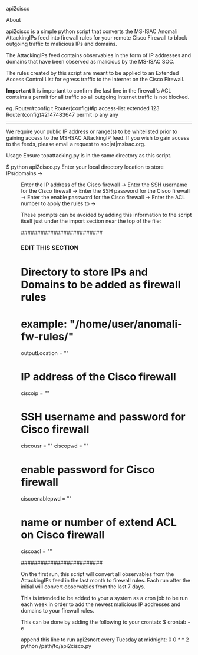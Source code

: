 api2cisco

About

api2cisco is a simple python script that converts the MS-ISAC Anomali AttackingIPs feed into firewall rules for your remote Cisco Firewall to block outgoing traffic to malicious IPs and domains.

The AttackingIPs feed contains observables in the form of IP addresses and domains that have been observed as malicious by the MS-ISAC SOC.

The rules created by this script are meant to be applied to an Extended Access Control List for egress traffic to the Internet on the Cisco Firewall.

****Important****
It is important to confirm the last line in the firewall's ACL contains a permit for all traffic so all outgoing Internet traffic is not blocked.

eg.
Router#config t
Router(config)#ip access-list extended 123
Router(config)#2147483647 permit ip any any
*****************

We require your public IP address or range(s) to be whitelisted prior to gaining access to the MS-ISAC AttackingIP feed.
If you wish to gain access to the feeds, please email a request to soc|at|msisac.org.

Usage
Ensure topattacking.py is in the same directory as this script.

$ python api2cisco.py
Enter your local directory location to store IPs/domains -> <dir>
Enter the IP address of the Cisco firewall -> <ip>
Enter the SSH username for the Cisco firewall -> <username>
Enter the SSH password for the Cisco firewall -> <password>
Enter the enable password for the Cisco firewall -> <password>
Enter the ACL number to apply the rules to -> <acl number>

These prompts can be avoided by adding this information to the script itself just under the import section near the top of the file:

#########################
### EDIT THIS SECTION ###

# Directory to store IPs and Domains to be added as firewall rules
# example: "/home/user/anomali-fw-rules/"
outputLocation = ""

# IP address of the Cisco firewall
ciscoip = ""

# SSH username and password for Cisco firewall
ciscousr = ""
ciscopwd = ""

# enable password for Cisco firewall
ciscoenablepwd = ""

# name or number of extend ACL on Cisco firewall
ciscoacl = ""

#########################


On the first run, this script will convert all observables from the AttackingIPs feed in the last month to firewall rules.
Each run after the initial will convert observables from the last 7 days.

This is intended to be added to your a system as a cron job to be run each week in order to add the newest malicious IP addresses and domains to your firewall rules.

This can be done by adding the following to your crontab:
$ crontab -e

append this line to run api2snort every Tuesday at midnight:
0 0 * * 2 python /path/to/api2cisco.py